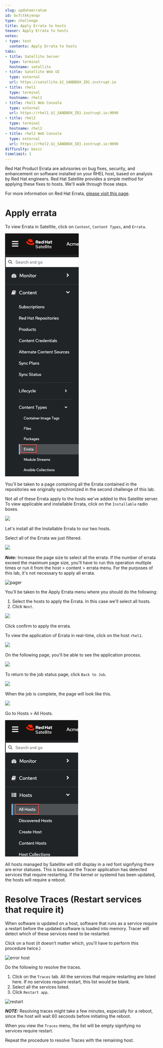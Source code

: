 ```yaml
---
slug: updateerratum
id: bv7ctkkjenqv
type: challenge
title: Apply Errata to hosts
teaser: Apply Errata to hosts
notes:
- type: text
  contents: Apply Errata to hosts
tabs:
- title: Satellite Server
  type: terminal
  hostname: satellite
- title: Satellite Web UI
  type: external
  url: https://satellite.${_SANDBOX_ID}.instruqt.io
- title: rhel1
  type: terminal
  hostname: rhel1
- title: rhel1 Web Console
  type: external
  url: https://rhel1.${_SANDBOX_ID}.instruqt.io:9090
- title: rhel2
  type: terminal
  hostname: rhel2
- title: rhel2 Web Console
  type: external
  url: https://rhel2.${_SANDBOX_ID}.instruqt.io:9090
difficulty: basic
timelimit: 1
---
```

<!-- markdownlint-disable MD033 -->

Red Hat Product Errata are advisories on bug fixes, security, and enhancement on software installed on your RHEL host, based on analysis by Red Hat engineers. Red Hat Satellite provides a simple method for applying these fixes to hosts. We'll walk through those steps.

For more information on Red Hat Errata, [please visit this page](https://access.redhat.com/articles/2130961).

Apply errata
============

To view Errata in Satellite, click on `Content`, `Content Types`, and `Errata`.

![](../assets/erratamenubar.png)

You'll be taken to a page containing all the Errata contained in the repositories we originally synchronized in the second challenge of this lab.

Not all of these Errata apply to the hosts we've added to this Satellite server. To view applicable and installable Errata, click on the `Installable` radio boxes.

![](../assets/applicableandinstallable.png)

Let's install all the Installable Errata to our two hosts.

Select all of the Errata we just filtered.

![](../assets/selectallerrata.png)

_**Note:**_ Increase the page size to select all the errata. If the number of errata exceed the maximum page size, you'll have to run this operation multiple times or run it from the host > content > errata menu. For the purposes of this lab, it's not necessary to apply all errata.

![pager](../assets/pagersize.png)

You'll be taken to the Apply Errata menu where you should do the following:

1) Select the hosts to apply the Errata. In this case we'll select all hosts.
2) Click `Next`.

![](../assets/applyerratawizard.png)

Click confirm to apply the errata.

To view the application of Errata in real-time, click on the host `rhel1`.

![](../assets/viewapplicationoferratahost.png)

On the following page, you'll be able to see the application process.

![](../assets/process.png)

To return to the job status page, click `Back to Job`.

![](../assets/backtojob.png)

When the job is complete, the page will look like this.

![](../assets/completejobstatus.png)

Go to Hosts > All Hosts.

![](../assets/allhostsagain.png)

All hosts managed by Satellite will still display in a red font signifying there are error statuses. This is because the Tracer application has detected services that require restarting. If the kernel or systemd has been updated, the hosts will require a reboot.

Resolve Traces (Restart services that require it)
=================================================
When software is updated on a host, software that runs as a service require a restart before the updated software is loaded into memory. Tracer will detect which of these services need to be restarted.

Click on a host (it doesn't matter which, you'll have to perform this procedure twice.)

![error host](../assets/errorhost.png)

Do the following to resolve the traces.

1) Click on the `Traces` tab. All the services that require restarting are listed here. If no services require restart, this list would be blank.
2) Select all the services listed.
3) Click `Restart app`.

![restart](../assets/tracesrestart.png)

_**NOTE:**_ Resolving traces might take a few minutes, especially for a reboot, since the host will wait 60 seconds before initiating the reboot.

When you view the `Traces` menu, the list will be empty signifying no services require restart.

Repeat the procedure to resolve Traces with the remaining host.
